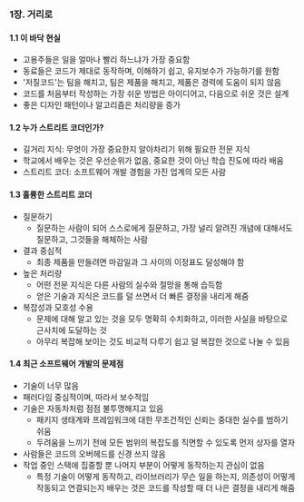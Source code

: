 ### 1장. 거리로

#### 1.1 이 바닥 현실
- 고용주들은 일을 얼마나 빨리 하느냐가 가장 중요함
- 동료들은 코드가 제대로 동작하며, 이해하기 쉽고, 유지보수가 가능하기를 원함
- '저질코드'는 팀을 해치고, 팀은 제품을 해치고, 제품은 경력에 도움이 되지 않음
- 코드를 처음부터 작성하는 가장 쉬운 방법은 아이디어고, 다음으로 쉬운 것은 설계
- 좋은 디자인 패턴이나 알고리즘은 처리량을 증가 

#### 1.2 누가 스트리트 코더인가?
- 길거리 지식: 무엇이 가장 중요한지 알아차리기 위해 필요한 전문 지식
- 학교에서 배우는 것은 우선순위가 없음, 중요한 것이 아닌 학습 진도에 따라 배움
- 스트리트 코더: 소프트웨어 개발 경험을 가진 업계의 모든 사람

#### 1.3 훌륭한 스트리트 코더
- 질문하기
  - 질문하는 사람이 되어 스스로에게 질문하고, 가장 널리 알려진 개념에 대해서도 질문하고, 그것들을 해체하는 사람
- 결과 중심적
  - 최종 제품을 만들려면 마감일과 그 사이의 이정표도 달성해야 함
- 높은 처리량
  - 어떤 전문 지식은 다른 사람의 실수와 절망을 통해 습득함
  - 얻은 기술과 지식은 코드를 덜 쓰면서 더 빠른 결정을 내리게 해줌
- 복잡성과 모호성 수용
  - 문제에 대해 알고 있는 것을 모두 명확히 수치화하고, 이러한 사실을 바탕으로 근사치에 도달하는 것 
  - 아무리 복잡해 보이는 것도 비교적 다루기 쉽고 덜 복잡한 것으로 나눌 수 있음 

#### 1.4 최근 소프트웨어 개발의 문제점
- 기술이 너무 많음
- 패러다임 중심적이며, 따라서 보수적임
- 기술은 자동차처럼 점점 불투명해지고 있음
  - 패키지 생태계와 프레임워크에 대한 무조건적인 신뢰는 중대한 실수를 범하기 쉬움 
  - 두려움을 느끼기 전에 모든 범위의 복잡도를 직면할 수 있도록 먼저 상자를 열자 
- 사람들은 코드의 오버헤드를 신경 쓰지 않음
- 작업 중인 스택에 집중할 뿐 나머지 부분이 어떻게 동작하는지 관심이 없음 
  - 특정 기술이 어떻게 동작하고, 라이브러리가 무슨 일을 하는지, 의존성이 어떻게 작동되고 연결되는지 배우는 것은 코드를 작성할 때 더 나은 결정을 내리게 해줌